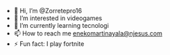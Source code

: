 - 👋 Hi, I’m @Zorretepro16
- 👀 I’m interested in videogames
- 🌱 I’m currently learning tecnologi
- 📫 How to reach me enekomartinayala@njesus.com
- ⚡ Fun fact: I play fortnite

<!---
Zorretepro16/Zorretepro16 is a ✨ special ✨ repository because its `README.md` (this file) appears on your GitHub profile.
You can click the Preview link to take a look at your changes.
--->

